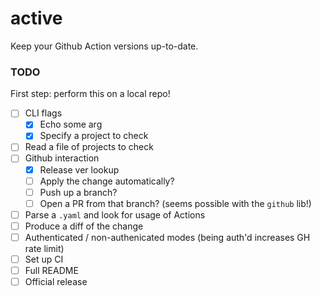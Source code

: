 # active

Keep your Github Action versions up-to-date.

### TODO

First step: perform this on a local repo!

- [ ] CLI flags
  - [x] Echo some arg
  - [x] Specify a project to check
- [ ] Read a file of projects to check
- [ ] Github interaction
  - [x] Release ver lookup
  - [ ] Apply the change automatically?
  - [ ] Push up a branch?
  - [ ] Open a PR from that branch? (seems possible with the `github` lib!)
- [ ] Parse a `.yaml` and look for usage of Actions
- [ ] Produce a diff of the change
- [ ] Authenticated / non-authenicated modes (being auth'd increases GH rate limit)
- [ ] Set up CI
- [ ] Full README
- [ ] Official release
